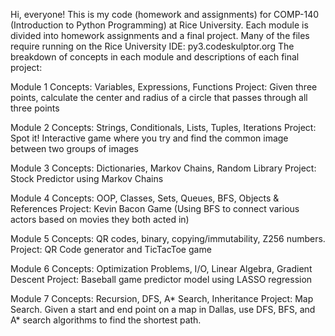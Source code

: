 Hi, everyone!
This is my code (homework and assignments) for COMP-140 (Introduction to Python Programming) at Rice University. 
Each module is divided into homework assignments and a final project. 
Many of the files require running on the Rice University IDE: py3.codeskulptor.org
The breakdown of concepts in each module and descriptions of each final project: 

Module 1
  Concepts: Variables, Expressions, Functions
  Project: Given three points, calculate the center and radius of a circle that passes through all three points

Module 2
  Concepts: Strings, Conditionals, Lists, Tuples, Iterations
  Project: Spot it! Interactive game where you try and find the common image between two groups of images 

Module 3
  Concepts: Dictionaries, Markov Chains, Random Library
  Project: Stock Predictor using Markov Chains

Module 4
  Concepts: OOP, Classes, Sets, Queues, BFS, Objects & References
  Project: Kevin Bacon Game (Using BFS to connect various actors based on movies they both acted in)
  
Module 5
  Concepts: QR codes, binary, copying/immutability, Z256 numbers.
  Project: QR Code generator and TicTacToe game
  
Module 6
  Concepts: Optimization Problems, I/O, Linear Algebra, Gradient Descent
  Project: Baseball game predictor model using LASSO regression
  
Module 7
  Concepts: Recursion, DFS, A* Search, Inheritance
  Project: Map Search. Given a start and end point on a map in Dallas, use DFS, BFS, and A* search algorithms to find the shortest path. 

